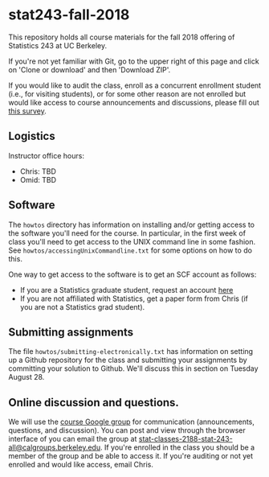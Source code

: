 # stat243-fall-2018
This repository holds all course materials for the fall 2018 offering of Statistics 243 at UC Berkeley.

If you're not yet familiar with Git, go to the upper right of this page and click on 'Clone or download' and then 'Download ZIP'.

If you would like to audit the class, enroll as a concurrent enrollment student (i.e., for visiting students), or for some other reason are not enrolled but would like access to course announcements and discussions, please fill out [this survey](https://goo.gl/forms/Bj2jEotkuEaqVpC23).

## Logistics

Instructor office hours:

  - Chris: TBD
  - Omid: TBD

## Software

The `howtos` directory has information on installing and/or getting access to the software you'll need for the course. In particular, in the first week of class you'll need to get access to the UNIX command line in some fashion. See `howtos/accessingUnixCommandline.txt` for some options on how to do this. 

One way to get access to the software is to get an SCF account as follows:

  - If you are a Statistics graduate student, request an account [here](http://statistics.berkeley.edu/computing/accounts)
  - If you are not affiliated with Statistics, get a paper form from Chris (if you are not a Statistics grad student).

## Submitting assignments

The file `howtos/submitting-electronically.txt` has information on setting up a Github repository for the class and submitting your assignments by committing your solution to Github. We'll discuss this in section on Tuesday August 28.

## Online discussion and questions.

We will use the [course Google group](https://groups.google.com/a/calgroups.berkeley.edu/d/forum/stat-classes-2188-stat-243-all) for communication (announcements, questions, and discussion). You can post and view through the browser interface of you can email the group at stat-classes-2188-stat-243-all@calgroups.berkeley.edu. If you're enrolled in the class you should be a member of the group and be able to access it. If you're auditing or not yet enrolled and would like access, email Chris.
